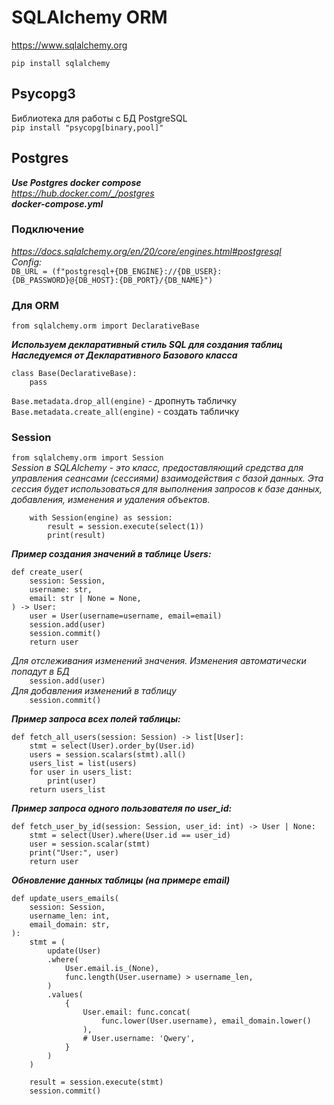 # SQLAlchemy ORM
https://www.sqlalchemy.org

`pip install sqlalchemy`  

## Psycopg3
Библиотека для работы с БД PostgreSQL  
`pip install "psycopg[binary,pool]"`  

## Postgres
**_Use Postgres docker compose_**  
_https://hub.docker.com/_/postgres_  
**_docker-compose.yml_**

### Подключение
_https://docs.sqlalchemy.org/en/20/core/engines.html#postgresql_  
_Config:_  
`DB_URL = (f"postgresql+{DB_ENGINE}://{DB_USER}:{DB_PASSWORD}@{DB_HOST}:{DB_PORT}/{DB_NAME}")`  

### Для ORM
`from sqlalchemy.orm import DeclarativeBase`  

**_Используем декларативный стиль SQL для создания таблиц  
Наследуемся от Декларативного Базового класса_**

```
class Base(DeclarativeBase):
    pass
```

`Base.metadata.drop_all(engine)` - дропнуть табличку  
`Base.metadata.create_all(engine)` - создать табличку  

### Session

`from sqlalchemy.orm import Session`  
_Session в SQLAlchemy - это класс, предоставляющий средства для управления сеансами (сессиями) взаимодействия с базой данных. 
Эта сессия будет использоваться для выполнения запросов к базе данных, добавления, изменения и удаления объектов._  

```
    with Session(engine) as session:
        result = session.execute(select(1))
        print(result)
```

**_Пример создания значений в таблице Users:_**
```
def create_user(
    session: Session,
    username: str,
    email: str | None = None,
) -> User:
    user = User(username=username, email=email)
    session.add(user)
    session.commit()
    return user
```
_Для отслеживания изменений значения. Изменения автоматически попадут в БД_  
`    session.add(user)`  
_Для добавления изменений в таблицу_  
`    session.commit()`  

**_Пример запроса всех полей таблицы:_**
```
def fetch_all_users(session: Session) -> list[User]:
    stmt = select(User).order_by(User.id)
    users = session.scalars(stmt).all()
    users_list = list(users)
    for user in users_list:
        print(user)
    return users_list  
```
**_Пример запроса одного пользователя по user_id:_**
```
def fetch_user_by_id(session: Session, user_id: int) -> User | None:
    stmt = select(User).where(User.id == user_id)
    user = session.scalar(stmt)
    print("User:", user)
    return user
```

**_Обновление данных таблицы (на примере email)_**
```
def update_users_emails(
    session: Session,
    username_len: int,
    email_domain: str,
):
    stmt = (
        update(User)
        .where(
            User.email.is_(None),
            func.length(User.username) > username_len,
        )
        .values(
            {
                User.email: func.concat(
                    func.lower(User.username), email_domain.lower()
                ),
                # User.username: 'Qwery',
            }
        )
    )

    result = session.execute(stmt)
    session.commit()
```
